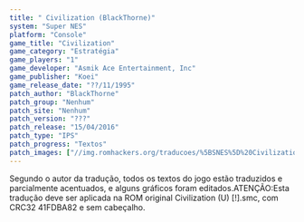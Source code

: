 ```yaml
---
title: " Civilization (BlackThorne)"
system: "Super NES"
platform: "Console"
game_title: "Civilization"
game_category: "Estratégia"
game_players: "1"
game_developer: "Asmik Ace Entertainment, Inc"
game_publisher: "Koei"
game_release_date: "??/11/1995"
patch_author: "BlackThorne"
patch_group: "Nenhum"
patch_site: "Nenhum"
patch_version: "???"
patch_release: "15/04/2016"
patch_type: "IPS"
patch_progress: "Textos"
patch_images: ["//img.romhackers.org/traducoes/%5BSNES%5D%20Civilization%20-%20BlackThorne%20-%201.png","//img.romhackers.org/traducoes/%5BSNES%5D%20Civilization%20-%20BlackThorne%20-%202.png","//img.romhackers.org/traducoes/%5BSNES%5D%20Civilization%20-%20BlackThorne%20-%203.png"]
---
```

Segundo o autor da tradução, todos os textos do jogo estão traduzidos e parcialmente acentuados, e alguns gráficos foram editados.ATENÇÃO:Esta tradução deve ser aplicada na ROM original Civilization (U) [!].smc, com CRC32 41FDBA82 e sem cabeçalho.